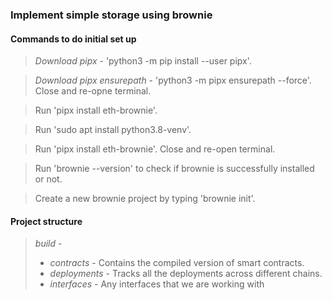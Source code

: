 ### Implement simple storage using brownie

#### Commands to do initial set up
> _Download pipx_ - 'python3 -m pip install --user pipx'.

> _Download pipx ensurepath_ - 'python3 -m pipx ensurepath --force'. Close and re-opne terminal.

> Run 'pipx install eth-brownie'.

> Run 'sudo apt install python3.8-venv'.

> Run 'pipx install eth-brownie'. Close and re-open terminal.

> Run 'brownie --version' to check if brownie is successfully installed or not.

> Create a new brownie project by typing 'brownie init'. 

#### Project structure
> _build_ - 
>   - _contracts_ - Contains the compiled version of smart contracts.
>   - _deployments_ - Tracks all the deployments across different chains.
>   - _interfaces_ - Any interfaces that we are working with